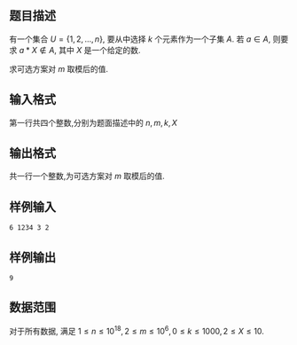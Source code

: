 ## 题目描述

有一个集合 $U = \left\{ 1,2,\dots, n\right\}$, 要从中选择 $k$ 个元素作为一个子集 $A$. 若 $a \in A$, 则要求 $a * X \notin A$, 其中 $X$ 是一个给定的数.

求可选方案对 $m$ 取模后的值.

## 输入格式

第一行共四个整数,分别为题面描述中的 $n, m, k, X$

## 输出格式

共一行一个整数,为可选方案对 $m$ 取模后的值.

## 样例输入

```
6 1234 3 2
```

## 样例输出

```
9
```

## 数据范围

对于所有数据, 满足 $1 \leq n \leq 10^{18}, 2 \leq m \leq 10^6, 0 \leq k \leq 1000, 2 \leq X \leq 10$.